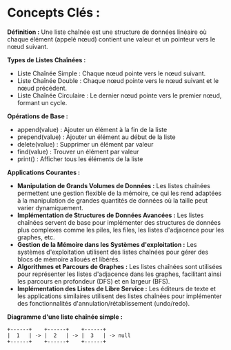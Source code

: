 # Concepts Clés :

**Définition :** Une liste chaînée est une structure de données linéaire où chaque élément (appelé nœud) contient une valeur et un pointeur vers le nœud suivant.

**Types de Listes Chaînées :**
- Liste Chaînée Simple : Chaque nœud pointe vers le nœud suivant.
- Liste Chaînée Double : Chaque nœud pointe vers le nœud suivant et le nœud précédent.
- Liste Chaînée Circulaire : Le dernier nœud pointe vers le premier nœud, formant un cycle.

**Opérations de Base :**
- append(value) : Ajouter un élément à la fin de la liste
- prepend(value) : Ajouter un élément au début de la liste
- delete(value) : Supprimer un élément par valeur
- find(value) : Trouver un élément par valeur
- print() : Afficher tous les éléments de la liste

**Applications Courantes :**
- **Manipulation de Grands Volumes de Données :** Les listes chaînées permettent une gestion flexible de la mémoire, ce qui les rend adaptées à la manipulation de grandes quantités de données où la taille peut varier dynamiquement.
- **Implémentation de Structures de Données Avancées :** Les listes chaînées servent de base pour implémenter des structures de données plus complexes comme les piles, les files, les listes d'adjacence pour les graphes, etc.
- **Gestion de la Mémoire dans les Systèmes d'exploitation :** Les systèmes d'exploitation utilisent des listes chaînées pour gérer des blocs de mémoire alloués et libérés.
- **Algorithmes et Parcours de Graphes :** Les listes chaînées sont utilisées pour représenter les listes d'adjacence dans les graphes, facilitant ainsi les parcours en profondeur (DFS) et en largeur (BFS).
- **Implémentation des Listes de Libre Service :** Les éditeurs de texte et les applications similaires utilisent des listes chaînées pour implémenter des fonctionnalités d'annulation/rétablissement (undo/redo).


**Diagramme d'une liste chaînée simple :**
```
+------+    +------+    +------+
|  1   | -> |  2   | -> |  3   | -> null
+------+    +------+    +------+
```